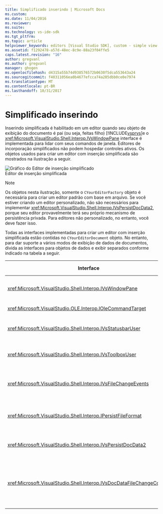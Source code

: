 ```yaml
---
title: Simplificado inserindo | Microsoft Docs
ms.custom: 
ms.date: 11/04/2016
ms.reviewer: 
ms.suite: 
ms.technology: vs-ide-sdk
ms.tgt_pltfrm: 
ms.topic: article
helpviewer_keywords: editors [Visual Studio SDK], custom - simple view embedding
ms.assetid: f1292478-a57d-48ec-8c9e-88a23f04ffe5
caps.latest.revision: "16"
author: gregvanl
ms.author: gregvanl
manager: ghogen
ms.openlocfilehash: d4315a55b74d938576572b0630f5dca553643a24
ms.sourcegitcommit: f40311056ea0b4677efcca74a285dbb0ce0e7974
ms.translationtype: MT
ms.contentlocale: pt-BR
ms.lasthandoff: 10/31/2017
---
```

# <a name="simplified-embedding"></a>Simplificado inserindo
Inserindo simplificada é habilitado em um editor quando seu objeto de exibição do documento é pai (ou seja, feitas filho) [!INCLUDE[vsprvs](../code-quality/includes/vsprvs_md.md)]e o <xref:Microsoft.VisualStudio.Shell.Interop.IVsWindowPane> interface é implementada para lidar com seus comandos de janela. Editores de incorporação simplificados não podem hospedar controles ativos. Os objetos usados para criar um editor com inserção simplificada são mostrados na ilustração a seguir.  
  
 ![Gráfico do Editor de inserção simplificado](../extensibility/media/vssimplifiedembeddingeditor.gif "vsSimplifiedEmbeddingEditor")  
Editor de inserção simplificada  
  
> [!NOTE]
>  Os objetos nesta ilustração, somente o `CYourEditorFactory` objeto é necessária para criar um editor padrão com base em arquivo. Se você estiver criando um editor personalizado, não são necessários para implementar <xref:Microsoft.VisualStudio.Shell.Interop.IVsPersistDocData2>, porque seu editor provavelmente terá seu próprio mecanismo de persistência privada. Para editores não personalizado, no entanto, você deve fazer isso.  
  
 Todas as interfaces implementadas para criar um editor com inserção simplificada estão contidas no `CYourEditorDocument` objeto. No entanto, para dar suporte a vários modos de exibição de dados de documentos, divida as interfaces para objetos de dados e exibir separados conforme indicado na tabela a seguir.  
  
|Interface|Local da interface|Use|  
|---------------|---------------------------|---------|  
|<xref:Microsoft.VisualStudio.Shell.Interop.IVsWindowPane>|Exibir|Fornece a conexão para a janela pai.|  
|<xref:Microsoft.VisualStudio.OLE.Interop.IOleCommandTarget>|Exibir|Controla os comandos.|  
|<xref:Microsoft.VisualStudio.Shell.Interop.IVsStatusbarUser>|Exibir|Permite atualizações da barra de status.|  
|<xref:Microsoft.VisualStudio.Shell.Interop.IVsToolboxUser>|Exibir|Permite **caixa de ferramentas** itens.|  
|<xref:Microsoft.VisualStudio.Shell.Interop.IVsFileChangeEvents>|Dados|Envia notificações quando o arquivo for alterado.|  
|<xref:Microsoft.VisualStudio.Shell.Interop.IPersistFileFormat>|Dados|Habilita o recurso Salvar como para um tipo de arquivo.|  
|<xref:Microsoft.VisualStudio.Shell.Interop.IVsPersistDocData2>|Dados|Habilita a persistência para o documento.|  
|<xref:Microsoft.VisualStudio.Shell.Interop.IVsDocDataFileChangeControl>|Dados|Permite a supressão de eventos de alteração de arquivo, como o disparo de recarregar.|